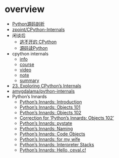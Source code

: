 # overview

- [Python源码剖析](https://book.douban.com/subject/3117898/)
- [zpoint/CPython-Internals](https://github.com/zpoint/CPython-Internals)
- 闲谈后
  - [逃不开的 CPython](https://zhuanlan.zhihu.com/manjusakac)
  - [源码读Python](https://zhuanlan.zhihu.com/c_168776105)
- cpython internals
  - [info](http://pgbovine.net/cpython-internals.htm)
  - [course](http://courses.pgbovine.net/csc253/)
  - [video](http://v.youku.com/v_show/id_XMTQ0NzY5ODcyOA==.html?spm=a2hzp.8244740.0.0&f=26549146)
  - [note]()
  - [summary](https://medium.com/@dawran6/getting-started-with-python-internals-a5474ccb8022)
- [23. Exploring CPython’s Internals](https://devguide.python.org/exploring/)
- [amygdalama/python-internals](https://github.com/amygdalama/python-internals)
- Python’s Innards
  - [Python’s Innards: Introduction](https://tech.blog.aknin.name/2010/04/02/pythons-innards-introduction/)
  - [Python’s Innards: Objects 101](https://tech.blog.aknin.name/2010/05/12/pythons-innards-objects-101/)
  - [Python’s Innards: Objects 102](https://tech.blog.aknin.name/2010/05/19/pythons-innards-objects-102/)
  - [Correction for ‘Python’s Innards: Objects 102’](https://tech.blog.aknin.name/2010/05/20/correction-for-pythons-innards-objects-102/)
  - [Python’s Innards: pystate](https://tech.blog.aknin.name/2010/05/26/pythons-innards-pystate/)
  - [Python’s Innards: Naming](https://tech.blog.aknin.name/2010/06/05/pythons-innards-naming/)
  - [Python’s Innards: Code Objects](https://tech.blog.aknin.name/2010/07/03/pythons-innards-code-objects/)
  - [Python’s Innards: for my wife](https://tech.blog.aknin.name/2010/07/04/pythons-innards-for-my-wife/)
  - [Python’s Innards: Interpreter Stacks](https://tech.blog.aknin.name/2010/07/22/pythons-innards-interpreter-stacks/)
  - [Python’s Innards: Hello, ceval.c!](https://tech.blog.aknin.name/2010/09/02/pythons-innards-hello-ceval-c-2/)
